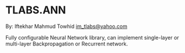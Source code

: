 TLABS.ANN
=========
By: Iftekhar Mahmud Towhid
im_tlabs@yahoo.com

Fully configurable Neural Network library, can implement single-layer or multi-layer Backpropagation or Recurrent network. 